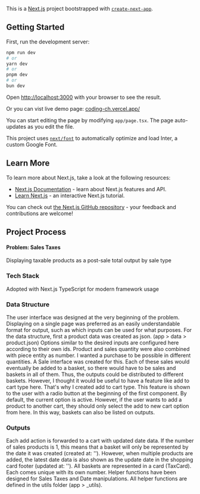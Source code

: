 This is a [Next.js](https://nextjs.org/) project bootstrapped with [`create-next-app`](https://github.com/vercel/next.js/tree/canary/packages/create-next-app).

## Getting Started

First, run the development server:

```bash
npm run dev
# or
yarn dev
# or
pnpm dev
# or
bun dev
```

Open [http://localhost:3000](http://localhost:3000) with your browser to see the result.

Or you can vist live demo page: [coding-ch.vercel.app/](https://coding-qfloy31h2-fk-pixel.vercel.app/)

You can start editing the page by modifying `app/page.tsx`. The page auto-updates as you edit the file.

This project uses [`next/font`](https://nextjs.org/docs/basic-features/font-optimization) to automatically optimize and load Inter, a custom Google Font.

## Learn More

To learn more about Next.js, take a look at the following resources:

- [Next.js Documentation](https://nextjs.org/docs) - learn about Next.js features and API.
- [Learn Next.js](https://nextjs.org/learn) - an interactive Next.js tutorial.

You can check out [the Next.js GitHub repository](https://github.com/vercel/next.js/) - your feedback and contributions are welcome!

## Project Process

#### Problem: Sales Taxes

Displaying taxable products as a post-sale total output by sale type

### Tech Stack

Adopted with Next.js TypeScript for modern framework usage

### Data Structure

The user interface was designed at the very beginning of the problem.
Displaying on a single page was preferred as an easily understandable format for output, such as which inputs can be used for what purposes.
For the data structure, first a product data was created as json. (app > data > product.json)
Options similar to the desired inputs are configured here according to their own ids.
Product and sales quantity were also combined with piece entity as number.
I wanted a purchase to be possible in different quantities.
A Sale interface was created for this.
Each of these sales would eventually be added to a basket, so there would have to be sales and baskets in all of them.
Thus, the outputs could be distributed to different baskets.
However, I thought it would be useful to have a feature like add to cart type here.
That's why I created add to cart type.
This feature is shown to the user with a radio button at the beginning of the first component.
By default, the current option is active.
However, if the user wants to add a product to another cart, they should only select the add to new cart option from here.
In this way, baskets can also be listed on outputs.

### Outputs

Each add action is forwarded to a cart with updated date data.
If the number of sales products is 1, this means that a basket will only be represented by the date it was created (created at: '').
However, when multiple products are added, the latest date data is also shown as the update date in the shopping card footer (updated at: '').
All baskets are represented in a card (TaxCard).
Each comes unique with its own number.
Helper functions have been designed for Sales Taxes and Date manipulations.
All helper functions are defined in the utils folder (app > \_utils).
